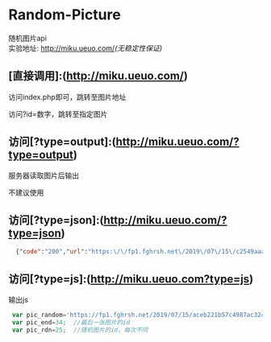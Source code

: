 # Random-Picture
随机图片api    
实验地址:  <http://miku.ueuo.com/>*(无稳定性保证)*



## [直接调用]:(http://miku.ueuo.com/)

访问index.php即可，跳转至图片地址   

访问?id=数字，跳转至指定图片


## 访问[?type=output]:(http://miku.ueuo.com/?type=output)

服务器读取图片后输出   

不建议使用


## 访问[?type=json]:(http://miku.ueuo.com/?type=json)
```json  
  {"code":"200","url":"https:\/\/fp1.fghrsh.net\/2019\/07\/15\/c2549aaa63db078834ead6a92fe63b61.jpg","width":"1920","height":"1080","mime":"image\/jpeg","size":"821735"}
```

## 访问[?type=js]:(http://miku.ueuo.com?type=js)

输出js
```javascript
 var pic_random='https://fp1.fghrsh.net/2019/07/15/aceb221b57c4987ac324e10aeaf69ede.jpg';
 var pic_end=34;  //最后一张图片的id
 var pic_rdn=25;  //随机图片的id，每次不同
```
